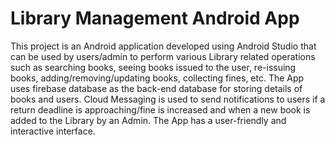 # Library Management Android App

This project is an Android application developed using Android Studio that can be used by users/admin to perform various Library related operations such as searching books, seeing books issued to the user, re-issuing books, adding/removing/updating books, collecting fines, etc. The App uses firebase database as the back-end database for storing details of books and users. Cloud Messaging is used to send notifications to users if a return deadline is approaching/fine is increased and when a new book is added to the Library by an Admin. The App has a user-friendly and interactive interface.


